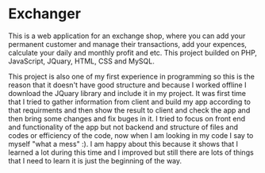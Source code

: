 # Exchanger
This is a web application for an exchange shop, where you can add your permanent customer and manage their transactions, add your expences, calculate your daily and monthly profit and etc. This project builded on PHP, JavaScript, JQuary, HTML, CSS and MySQL.

This project is also one of my first experience in programming so this is the reason that it doesn't have good structure and because I worked offline I download the JQuary library and include it in my project.
It was first time that I tried to gather information from client and build my app according to that requirments and then show the result to client and check the app and then bring some changes and fix buges in it.
I tried to focus on front end and functionality of the app but not backend and structure of files and codes or efficiency of the code, now when I am looking in my code I say to myself "what a mess" :).
I am happy about this because it shows that I learned a lot during this time and I improved but still there are lots of things that I need to learn it is just the beginning of the way.
